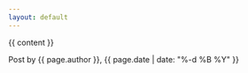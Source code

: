 ```yaml
---
layout: default
---
```


{{ content }}

Post by {{ page.author }}, {{ page.date | date: "%-d %B %Y" }}
<!-- [首页]( {{ site.url }} ) -->
